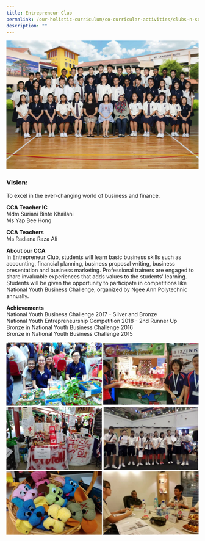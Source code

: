 ```yaml
---
title: Entrepreneur Club
permalink: /our-holistic-curriculum/co-curricular-activities/clubs-n-societies/entrepreneur-club
description: ""
---
```



![](/images/Entrepreneur-Club-Formal.jpg)

### Vision:
To excel in the ever-changing world of business and finance.

**CCA Teacher IC** <br>
Mdm Suriani Binte Khailani <br>
Ms Yap Bee Hong 

**CCA Teachers** <br>
Ms Radiana Raza Ali

**About our CCA** <br>
In Entrepreneur Club, students will learn basic business skills such as accounting, financial planning, business proposal writing, business presentation and business marketing. Professional trainers are engaged to share 
invaluable experiences that adds values to the students' learning. Students will be given the opportunity to participate in competitions like National Youth Business Challenge, organized by Ngee Ann Polytechnic annually.

**Achievements** <br>
National Youth Business Challenge 2017 - Silver and Bronze <br> National Youth Entrepreneurship Competition  2018 - 2nd Runner Up <br> Bronze in National Youth Business Challenge 2016 <br> Bronze in National Youth Business Challenge 2015

![](/images/photo_2022-06-07_16-23-51.jpg)